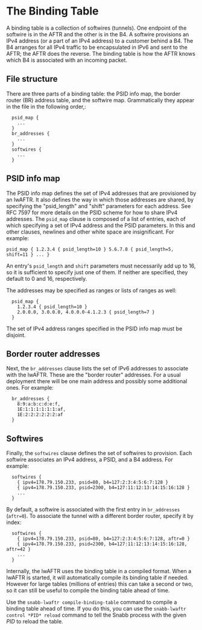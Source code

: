 # The Binding Table

A binding table is a collection of softwires (tunnels).  One endpoint
of the softwire is in the AFTR and the other is in the B4.  A
softwire provisions an IPv4 address (or a part of an IPv4 address) to
a customer behind a B4.  The B4 arranges for all IPv4 traffic to be
encapsulated in IPv6 and sent to the AFTR; the AFTR does the reverse.
The binding table is how the AFTR knows which B4 is associated with
an incoming packet.

## File structure

There are three parts of a binding table: the PSID info map, the
border router (BR) address table, and the softwire map.  Grammatically
they appear in the file in the following order,:

```
  psid_map {
    ...
  }
  br_addresses {
    ...
  }
  softwires {
    ...
  }
```

## PSID info map

The PSID info map defines the set of IPv4 addresses that are provisioned
by an lwAFTR.  It also defines the way in which those addresses are
shared, by specifying the "psid_length" and "shift" parameters for each
address.  See RFC 7597 for more details on the PSID scheme for how to
share IPv4 addresses.  The `psid_map` clause is composed of a list of
entries, each of which specifying a set of IPv4 address and the PSID
parameters.  In this and other clauses, newlines and other white space
are insignificant.  For example:

``
  psid_map {
    1.2.3.4 { psid_length=10 }
    5.6.7.8 { psid_length=5, shift=11 }
    ...
  }
``

An entry's `psid_length` and `shift` parameters must necessarily add up
to 16, so it is sufficient to specify just one of them.  If neither are
specified, they default to 0 and 16, respectively.

The addresses may be specified as ranges or lists of ranges as well:

```
  psid_map {
    1.2.3.4 { psid_length=10 }
    2.0.0.0, 3.0.0.0, 4.0.0.0-4.1.2.3 { psid_length=7 }
  }
```

The set of IPv4 address ranges specified in the PSID info map must be
disjoint.

## Border router addresses

Next, the `br_addresses` clause lists the set of IPv6 addresses to
associate with the lwAFTR.  These are the "border router" addresses.
For a usual deployment there will be one main address and possibly some
additional ones.  For example:

```
  br_addresses {
    8:9:a:b:c:d:e:f,
    1E:1:1:1:1:1:1:af,
    1E:2:2:2:2:2:2:af
  }
```

## Softwires

Finally, the `softwires` clause defines the set of softwires to
provision.  Each softwire associates an IPv4 address, a PSID, and a B4
address.  For example:

```
  softwires {
    { ipv4=178.79.150.233, psid=80, b4=127:2:3:4:5:6:7:128 }
    { ipv4=178.79.150.233, psid=2300, b4=127:11:12:13:14:15:16:128 }
    ...
  }
```

By default, a softwire is associated with the first entry in
`br_addresses` (`aftr=0`).  To associate the tunnel with a different
border router, specify it by index:

```
  softwires {
    { ipv4=178.79.150.233, psid=80, b4=127:2:3:4:5:6:7:128, aftr=0 }
    { ipv4=178.79.150.233, psid=2300, b4=127:11:12:13:14:15:16:128, aftr=42 }
    ...
  }
```

Internally, the lwAFTR uses the binding table in a compiled format.
When a lwAFTR is started, it will automatically compile its binding
table if needed.  However for large tables (millions of entries) this
can take a second or two, so it can still be useful to compile the
binding table ahead of time.

Use the `snabb-lwaftr compile-binding-table` command to compile a
binding table ahead of time.  If you do this, you can use the
`snabb-lwaftr control *PID* reload` command to tell the Snabb process
with the given *PID* to reload the table.
